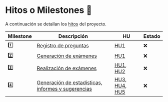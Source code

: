 # Hitos o Milestones 🚩

A continuación se detallan los [hitos](https://github.com/edusegrich/OpoTests/milestones) del proyecto.  
  
Milestone | Descripción | HU | Estado
----------|-------------|----|-------
1️⃣ | [Registro de preguntas](https://github.com/edusegrich/OpoTests/milestone/2) | [HU1](https://github.com/edusegrich/OpoTests/issues/2) | ❌
2️⃣ | [Generación de exámenes](https://github.com/edusegrich/OpoTests/milestone/3) | [HU1](https://github.com/edusegrich/OpoTests/issues/2) | ❌
3️⃣ | [Realización de exámenes](https://github.com/edusegrich/OpoTests/milestone/4) | [HU1](https://github.com/edusegrich/OpoTests/issues/2), [HU2](https://github.com/edusegrich/OpoTests/issues/3) | ❌
4️⃣ | [Generación de estadísticas, informes y sugerencias](https://github.com/edusegrich/OpoTests/milestone/5) | [HU3](https://github.com/edusegrich/OpoTests/issues/7), [HU4](https://github.com/edusegrich/OpoTests/issues/8), [HU5](https://github.com/edusegrich/OpoTests/issues/9) | ❌
